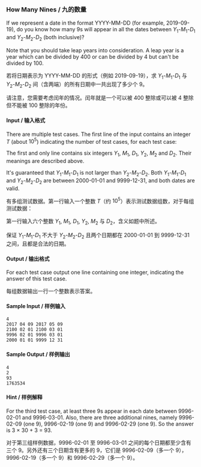 ### How Many Nines / 九的数量

If we represent a date in the format YYYY-MM-DD (for example, 2019-09-19), do you know how many 9s will appear in all the dates between $`Y_1`$-$`M_1`$-$`D_1`$ and $`Y_2`$-$`M_2`$-$`D_2`$ (both inclusive)?

Note that you should take leap years into consideration. A leap year is a year which can be divided by 400 or can be divided by 4 but can't be divided by 100.

若将日期表示为 YYYY-MM-DD 的形式（例如 2019-09-19），求 $`Y_1`$-$`M_1`$-$`D_1`$ 与 $`Y_2`$-$`M_2`$-$`D_2`$ 间（含两端）的所有日期中一共出现了多少个 9。

请注意，您需要考虑闰年的情况。闰年就是一个可以被 400 整除或可以被 4 整除但不能被 100 整除的年份。

#### Input / 输入格式

There are multiple test cases. The first line of the input contains an integer $`T`$ (about $`10^5`$) indicating the number of test cases, for each test case:

The first and only line contains six integers $`Y_1`$, $`M_1`$, $`D_1`$, $`Y_2`$, $`M_2`$ and $`D_2`$. Their meanings are described above.

It's guaranteed that $`Y_1`$-$`M_1`$-$`D_1`$ is not larger than $`Y_2`$-$`M_2`$-$`D_2`$. Both $`Y_1`$-$`M_1`$-$`D_1`$ and $`Y_2`$-$`M_2`$-$`D_2`$ are between 2000-01-01 and 9999-12-31, and both dates are valid.

有多组测试数据。第一行输入一个整数 $`T`$（约 $`10^5`$）表示测试数据组数，对于每组测试数据：

第一行输入六个整数 $`Y_1`$, $`M_1`$, $`D_1`$, $`Y_2`$, $`M_2`$ 与 $`D_2`$，含义如题中所述。

保证 $`Y_1`$-$`M_1`$-$`D_1`$ 不大于 $`Y_2`$-$`M_2`$-$`D_2`$ 且两个日期都在 2000-01-01 到 9999-12-31 之间，且都是合法的日期。

#### Output / 输出格式

For each test case output one line containing one integer, indicating the answer of this test case.

每组数据输出一行一个整数表示答案。

#### Sample Input / 样例输入
```in
4
2017 04 09 2017 05 09
2100 02 01 2100 03 01
9996 02 01 9996 03 01
2000 01 01 9999 12 31
```

#### Sample Output / 样例输出
```out
4
2
93
1763534
```

#### Hint / 样例解释

For the third test case, at least three 9s appear in each date between 9996-02-01 and 9996-03-01. Also, there are three additional nines, namely 9996-02-09 (one 9), 9996-02-19 (one 9) and 9996-02-29 (one 9). So the answer is 3 × 30 + 3 = 93.

对于第三组样例数据，9996-02-01 至 9996-03-01 之间的每个日期都至少含有三个 9。另外还有三个日期含有更多的 9，它们是 9996-02-09（多一个 9），9996-02-19（多一个 9）和 9996-02-29（多一个 9）。
